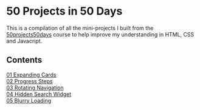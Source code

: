 # 50 Projects in 50 Days
This is a compilation of all the mini-projects I built from the [50projects50days](https://www.50projects50days.com/) course to help improve my understanding in HTML, CSS and Javacript.

## Contents
[01 Expanding Cards](https://github.com/irahrosete/50projects-50days/tree/main/01-expanding-cards)<br>
[02 Progress Steps](https://github.com/irahrosete/50projects-50days/tree/main/02-progress-steps)<br>
[03 Rotating Navigation](https://github.com/irahrosete/50projects-50days/tree/main/03-rotating-navigation)<br>
[04 Hidden Search Widget](https://github.com/irahrosete/50projects-50days/tree/main/04-hidden-search-widget)<br>
[05 Blurry Loading]()